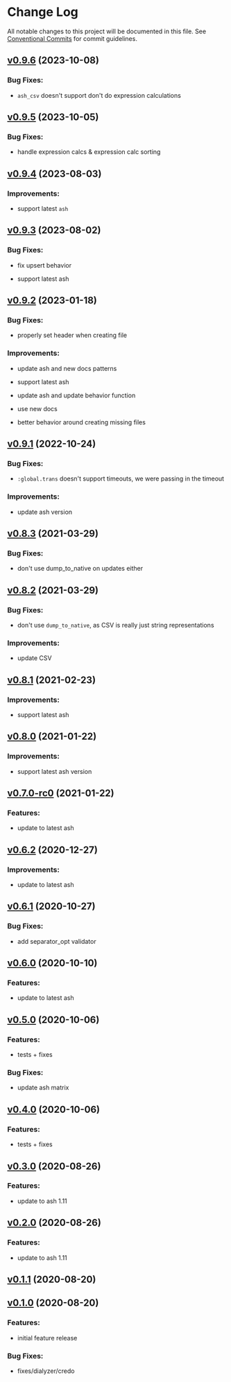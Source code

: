 # Change Log

All notable changes to this project will be documented in this file.
See [Conventional Commits](Https://conventionalcommits.org) for commit guidelines.

<!-- changelog -->

## [v0.9.6](https://github.com/ash-project/ash_csv/compare/v0.9.5...v0.9.6) (2023-10-08)




### Bug Fixes:

* `ash_csv` doesn't support don't do expression calculations

## [v0.9.5](https://github.com/ash-project/ash_csv/compare/v0.9.4...v0.9.5) (2023-10-05)




### Bug Fixes:

* handle expression calcs & expression calc sorting

## [v0.9.4](https://github.com/ash-project/ash_csv/compare/v0.9.3...v0.9.4) (2023-08-03)




### Improvements:

* support latest `ash`

## [v0.9.3](https://github.com/ash-project/ash_csv/compare/v0.9.2...v0.9.3) (2023-08-02)




### Bug Fixes:

* fix upsert behavior

* support latest ash

## [v0.9.2](https://github.com/ash-project/ash_csv/compare/v0.9.1...v0.9.2) (2023-01-18)




### Bug Fixes:

* properly set header when creating file

### Improvements:

* update ash and new docs patterns

* support latest ash

* update ash and update behavior function

* use new docs

* better behavior around creating missing files

## [v0.9.1](https://github.com/ash-project/ash_csv/compare/v0.9.0-rc.0...v0.9.1) (2022-10-24)




### Bug Fixes:

* `:global.trans` doesn't support timeouts, we were passing in the timeout

### Improvements:

* update ash version

## [v0.8.3](https://github.com/ash-project/ash_csv/compare/v0.8.2...v0.8.3) (2021-03-29)




### Bug Fixes:

* don't use dump_to_native on updates either

## [v0.8.2](https://github.com/ash-project/ash_csv/compare/v0.8.1...v0.8.2) (2021-03-29)




### Bug Fixes:

* don't use `dump_to_native`, as CSV is really just string representations

### Improvements:

* update CSV

## [v0.8.1](https://github.com/ash-project/ash_csv/compare/v0.8.0...v0.8.1) (2021-02-23)




### Improvements:

* support latest ash

## [v0.8.0](https://github.com/ash-project/ash_csv/compare/v0.7.0-rc0...v0.8.0) (2021-01-22)




### Improvements:

* support latest ash version

## [v0.7.0-rc0](https://github.com/ash-project/ash_csv/compare/v0.6.2...v0.7.0-rc0) (2021-01-22)




### Features:

* update to latest ash

## [v0.6.2](https://github.com/ash-project/ash_csv/compare/v0.6.1...v0.6.2) (2020-12-27)




### Improvements:

* update to latest ash

## [v0.6.1](https://github.com/ash-project/ash_csv/compare/v0.6.0...v0.6.1) (2020-10-27)




### Bug Fixes:

* add separator_opt validator

## [v0.6.0](https://github.com/ash-project/ash_csv/compare/v0.5.0...v0.6.0) (2020-10-10)




### Features:

* update to latest ash

## [v0.5.0](https://github.com/ash-project/ash_csv/compare/v0.4.0...v0.5.0) (2020-10-06)




### Features:

* tests + fixes

### Bug Fixes:

* update ash matrix

## [v0.4.0](https://github.com/ash-project/ash_csv/compare/v0.3.0...v0.4.0) (2020-10-06)




### Features:

* tests + fixes

## [v0.3.0](https://github.com/ash-project/ash_csv/compare/v0.2.0...v0.3.0) (2020-08-26)




### Features:

* update to ash 1.11

## [v0.2.0](https://github.com/ash-project/ash_csv/compare/v0.1.1...v0.2.0) (2020-08-26)




### Features:

* update to ash 1.11

## [v0.1.1](https://github.com/ash-project/ash_csv/compare/v0.1.0...v0.1.1) (2020-08-20)




## [v0.1.0](https://github.com/ash-project/ash_csv/compare/v0.1.0...v0.1.0) (2020-08-20)




### Features:

* initial feature release

### Bug Fixes:

* fixes/dialyzer/credo

